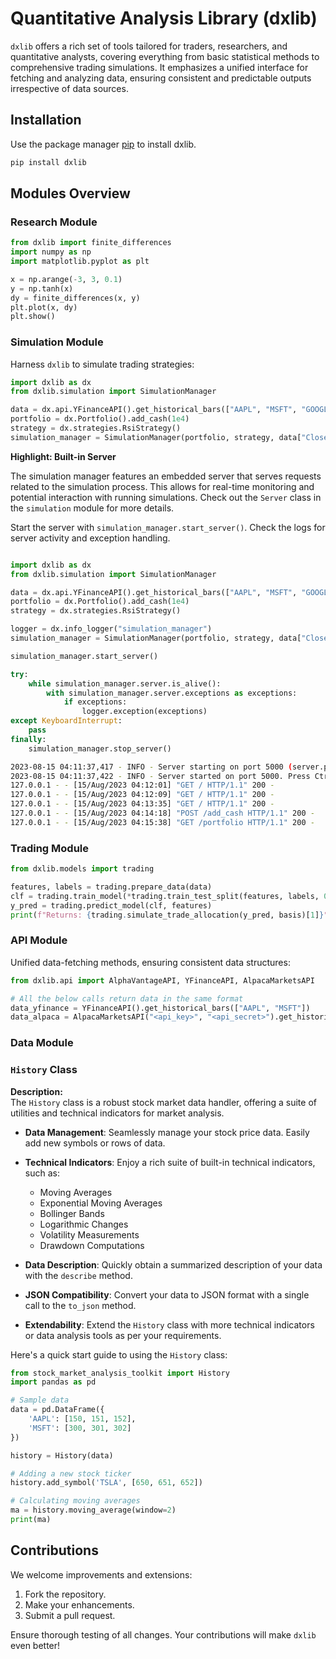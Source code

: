 # Quantitative Analysis Library (dxlib)

`dxlib` offers a rich set of tools tailored for traders, researchers, and quantitative analysts, covering everything from basic statistical methods to comprehensive trading simulations. It emphasizes a unified interface for fetching and analyzing data, ensuring consistent and predictable outputs irrespective of data sources.

## Installation

Use the package manager [pip](https://pip.pypa.io/) to install dxlib.

```bash
pip install dxlib
```

## Modules Overview

### Research Module

```python
from dxlib import finite_differences
import numpy as np
import matplotlib.pyplot as plt

x = np.arange(-3, 3, 0.1)
y = np.tanh(x)
dy = finite_differences(x, y)
plt.plot(x, dy)
plt.show()
```

### Simulation Module

Harness `dxlib` to simulate trading strategies:

```python
import dxlib as dx
from dxlib.simulation import SimulationManager

data = dx.api.YFinanceAPI().get_historical_bars(["AAPL", "MSFT", "GOOGL", "AMZN"], start="2022-01-01", end="2022-12-31")
portfolio = dx.Portfolio().add_cash(1e4)
strategy = dx.strategies.RsiStrategy()
simulation_manager = SimulationManager(portfolio, strategy, data["Close"])
```

**Highlight: Built-in Server**

The simulation manager features an embedded server that serves requests related to the simulation process. This allows for real-time monitoring and potential interaction with running simulations. Check out the `Server` class in the `simulation` module for more details.

Start the server with `simulation_manager.start_server()`. Check the logs for server activity and exception handling.

```python

import dxlib as dx
from dxlib.simulation import SimulationManager

data = dx.api.YFinanceAPI().get_historical_bars(["AAPL", "MSFT", "GOOGL", "AMZN"], start="2022-01-01", end="2022-12-31")
portfolio = dx.Portfolio().add_cash(1e4)
strategy = dx.strategies.RsiStrategy()

logger = dx.info_logger("simulation_manager")
simulation_manager = SimulationManager(portfolio, strategy, data["Close"], use_server=True, port=5000, logger=logger)

simulation_manager.start_server()

try:
    while simulation_manager.server.is_alive():
        with simulation_manager.server.exceptions as exceptions:
            if exceptions:
                logger.exception(exceptions)
except KeyboardInterrupt:
    pass
finally:
    simulation_manager.stop_server()
```

```bash
2023-08-15 04:11:37,417 - INFO - Server starting on port 5000 (server.py:308)
2023-08-15 04:11:37,422 - INFO - Server started on port 5000. Press Ctrl+C to stop (server.py:292)
127.0.0.1 - - [15/Aug/2023 04:12:01] "GET / HTTP/1.1" 200 -
127.0.0.1 - - [15/Aug/2023 04:12:09] "GET / HTTP/1.1" 200 -
127.0.0.1 - - [15/Aug/2023 04:13:35] "GET / HTTP/1.1" 200 -
127.0.0.1 - - [15/Aug/2023 04:14:18] "POST /add_cash HTTP/1.1" 200 -
127.0.0.1 - - [15/Aug/2023 04:15:38] "GET /portfolio HTTP/1.1" 200 -
```

### Trading Module

```python
from dxlib.models import trading

features, labels = trading.prepare_data(data)
clf = trading.train_model(*trading.train_test_split(features, labels, 0.5))
y_pred = trading.predict_model(clf, features)
print(f"Returns: {trading.simulate_trade_allocation(y_pred, basis)[1]}")
```

### API Module

Unified data-fetching methods, ensuring consistent data structures:

```python
from dxlib.api import AlphaVantageAPI, YFinanceAPI, AlpacaMarketsAPI

# All the below calls return data in the same format
data_yfinance = YFinanceAPI().get_historical_bars(["AAPL", "MSFT"])
data_alpaca = AlpacaMarketsAPI("<api_key>", "<api_secret>").get_historical_bars(["AAPL", "MSFT"])
```

### Data Module

### `History` Class

**Description:**  
The `History` class is a robust stock market data handler, offering a suite of utilities and technical indicators for market analysis.

- **Data Management**: Seamlessly manage your stock price data. Easily add new symbols or rows of data.
   
- **Technical Indicators**: Enjoy a rich suite of built-in technical indicators, such as:
    - Moving Averages
    - Exponential Moving Averages
    - Bollinger Bands
    - Logarithmic Changes
    - Volatility Measurements
    - Drawdown Computations

- **Data Description**: Quickly obtain a summarized description of your data with the `describe` method.

- **JSON Compatibility**: Convert your data to JSON format with a single call to the `to_json` method.

- **Extendability**: Extend the `History` class with more technical indicators or data analysis tools as per your requirements.

Here's a quick start guide to using the `History` class:

```python
from stock_market_analysis_toolkit import History
import pandas as pd

# Sample data
data = pd.DataFrame({
    'AAPL': [150, 151, 152],
    'MSFT': [300, 301, 302]
})

history = History(data)

# Adding a new stock ticker
history.add_symbol('TSLA', [650, 651, 652])

# Calculating moving averages
ma = history.moving_average(window=2)
print(ma)
```

## Contributions

We welcome improvements and extensions:

1. Fork the repository.
2. Make your enhancements.
3. Submit a pull request.

Ensure thorough testing of all changes. Your contributions will make `dxlib` even better!
